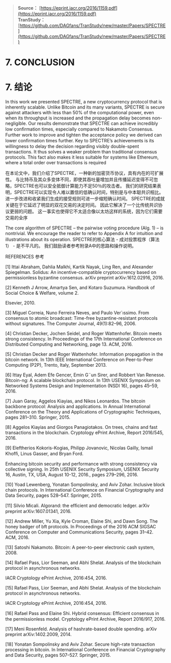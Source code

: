 > **Source：** [https://eprint.iacr.org/2016/1159.pdf](https://eprint.iacr.org/2016/1159.pdf)  
> **TranStudy：** [https://github.com/DAGfans/TranStudy/new/master/Papers/SPECTRE](https://github.com/DAGfans/TranStudy/new/master/Papers/SPECTRE)


# 7. CONCLUSION
# 7. 结论


In this work we presented SPECTRE, a new cryptocurrency protocol that is inherently scalable. 
Unlike Bitcoin and its many variants, SPECTRE is secure against attackers with less than 50% of the computational power, even when its throughput is increased and the propagation delay becomes non-negligible. 
Our results demonstrate that SPECTRE can achieve incredibly low conﬁrmation times, especially compared to Nakamoto Consensus. 
Further work to improve and tighten the acceptance policy we derived can lower conﬁrmation times further. 
Key to SPECTRE’s achievements is its willingness to delay the decision regarding visibly double-spent transactions. 
It thus solves a weaker problem than traditional consensus protocols. 
This fact also makes it less suitable for systems like Ethereum, where a total order over transactions is required

在本论文中，我们介绍了SPECTRE，一种新的加密货币协议，具有内在的可扩展性。 
与比特币及其众多变体不同，即使其吞吐量增加并且传播延迟变得不可忽略，SPECTRE也可以安全抵御计算能力不足50％的攻击者。 
我们的研究结果表明，SPECTRE可以实现令人难以置信的低确认时间，特别是与中本聪共识相比。 
进一步改进和收紧我们生成的接受规则可进一步缩短确认时间。 
SPECTRE的成就关键在于它延迟了明显的双花交易的决定时间。 
因此它解决了一个比传统共识协议更弱的问题。 
这一事实也使得它不太适合像以太坊这样的系统，因为它们需要交易的全序

The core algorithm of SPECTRE – the pairwise voting procedure (Alg. 1) – is nontrivial. 
We encourage the reader to refer to Appendix A for intuition and illustrations about its operation.
SPECTRE的核心算法 - 成对投票程序（算法1） - 是不平凡的。 
我们鼓励读者参考附录A中的思路和操作说明。

REFERENCES
参考

[1] Ittai Abraham, Dahlia Malkhi, Kartik Nayak, Ling Ren, and Alexander Spiegelman. Solidus: An incentive-compatible cryptocurrency based on permissionless byzantine consensus. arXiv preprint arXiv:1612.02916, 2016.

[2] Kenneth J Arrow, Amartya Sen, and Kotaro Suzumura. Handbook of Social Choice & Welfare, volume 2.

Elsevier, 2010.

[3] Miguel Correia, Nuno Ferreira Neves, and Paulo Ver´ıssimo. From consensus to atomic broadcast: Time-free byzantine-resistant protocols without signatures. The Computer Journal, 49(1):82–96, 2006.

[4] Christian Decker, Jochen Seidel, and Roger Wattenhofer. Bitcoin meets strong consistency. In Proceedings of the 17th International Conference on Distributed Computing and Networking, page 13. ACM, 2016.

[5] Christian Decker and Roger Wattenhofer. Information propagation in the bitcoin network. In 13th IEEE International Conference on Peer-to-Peer Computing (P2P), Trento, Italy, September 2013.

[6] Ittay Eyal, Adem Efe Gencer, Emin G¨un Sirer, and Robbert Van Renesse. Bitcoin-ng: A scalable blockchain protocol. In 13th USENIX Symposium on Networked Systems Design and Implementation (NSDI 16), pages 45–59, 2016.

[7] Juan Garay, Aggelos Kiayias, and Nikos Leonardos. The bitcoin backbone protocol: Analysis and applications. In Annual International Conference on the Theory and Applications of Cryptographic Techniques, pages 281–310. Springer, 2015.

[8] Aggelos Kiayias and Giorgos Panagiotakos. On trees, chains and fast transactions in the blockchain. Cryptology ePrint Archive, Report 2016/545, 2016.

[9] Eleftherios Kokoris-Kogias, Philipp Jovanovic, Nicolas Gailly, Ismail Khofﬁ, Linus Gasser, and Bryan Ford.

Enhancing bitcoin security and performance with strong consistency via collective signing. In 25th USENIX Security Symposium, USENIX Security 16, Austin, TX, USA, August 10-12, 2016., pages 279–296, 2016.

[10] Yoad Lewenberg, Yonatan Sompolinsky, and Aviv Zohar. Inclusive block chain protocols. In International Conference on Financial Cryptography and Data Security, pages 528–547. Springer, 2015.

[11] Silvio Micali. Algorand: the efﬁcient and democratic ledger. arXiv preprint arXiv:1607.01341, 2016.

[12] Andrew Miller, Yu Xia, Kyle Croman, Elaine Shi, and Dawn Song. The honey badger of bft protocols. In Proceedings of the 2016 ACM SIGSAC Conference on Computer and Communications Security, pages 31–42. ACM, 2016.

[13] Satoshi Nakamoto. Bitcoin: A peer-to-peer electronic cash system, 2008.

[14] Rafael Pass, Lior Seeman, and Abhi Shelat. Analysis of the blockchain protocol in asynchronous networks.

IACR Cryptology ePrint Archive, 2016:454, 2016.

[15] Rafael Pass, Lior Seeman, and Abhi Shelat. Analysis of the blockchain protocol in asynchronous networks.

IACR Cryptology ePrint Archive, 2016:454, 2016.

[16] Rafael Pass and Elaine Shi. Hybrid consensus: Efﬁcient consensus in the permissionless model. Cryptology ePrint Archive, Report 2016/917, 2016.

[17] Meni Rosenfeld. Analysis of hashrate-based double spending. arXiv preprint arXiv:1402.2009, 2014.

[18] Yonatan Sompolinsky and Aviv Zohar. Secure high-rate transaction processing in bitcoin. In International Conference on Financial Cryptography and Data Security, pages 507–527. Springer, 2015.
